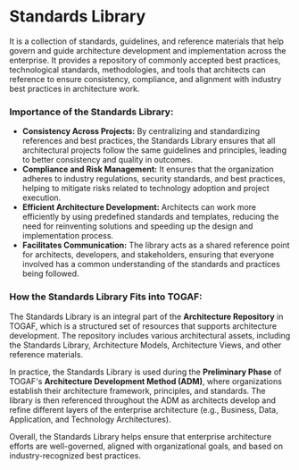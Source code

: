 # Standards Library

 It is a collection of standards, guidelines, and reference materials that help govern and guide architecture development and implementation across the enterprise. It provides a repository of commonly accepted best practices, technological standards, methodologies, and tools that architects can reference to ensure consistency, compliance, and alignment with industry best practices in architecture work.

### Importance of the Standards Library:
- **Consistency Across Projects:** By centralizing and standardizing references and best practices, the Standards Library ensures that all architectural projects follow the same guidelines and principles, leading to better consistency and quality in outcomes.
- **Compliance and Risk Management:** It ensures that the organization adheres to industry regulations, security standards, and best practices, helping to mitigate risks related to technology adoption and project execution.
- **Efficient Architecture Development:** Architects can work more efficiently by using predefined standards and templates, reducing the need for reinventing solutions and speeding up the design and implementation process.
- **Facilitates Communication:** The library acts as a shared reference point for architects, developers, and stakeholders, ensuring that everyone involved has a common understanding of the standards and practices being followed.

### How the Standards Library Fits into TOGAF:
The Standards Library is an integral part of the **Architecture Repository** in TOGAF, which is a structured set of resources that supports architecture development. The repository includes various architectural assets, including the Standards Library, Architecture Models, Architecture Views, and other reference materials.

In practice, the Standards Library is used during the **Preliminary Phase** of TOGAF's **Architecture Development Method (ADM)**, where organizations establish their architecture framework, principles, and standards. The library is then referenced throughout the ADM as architects develop and refine different layers of the enterprise architecture (e.g., Business, Data, Application, and Technology Architectures).

Overall, the Standards Library helps ensure that enterprise architecture efforts are well-governed, aligned with organizational goals, and based on industry-recognized best practices.

